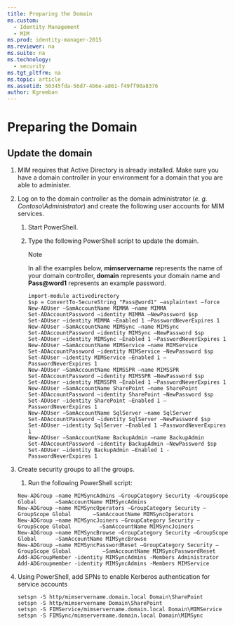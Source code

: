 ```yaml
---
title: Preparing the Domain
ms.custom: 
  - Identity Management
  - MIM
ms.prod: identity-manager-2015
ms.reviewer: na
ms.suite: na
ms.technology: 
  - security
ms.tgt_pltfrm: na
ms.topic: article
ms.assetid: 50345fda-56d7-4b6e-a861-f49ff90a8376
author: Kgremban
---
```

# Preparing the Domain

## Update the domain

1.  MIM requires that Active Directory is already installed. Make sure you have a domain controller in your environment for a domain that you are able to administer.

2.  Log on to the domain controller as the domain administrator (*e. g. Contoso\Administrator*) and create the following user accounts for MIM services.

    1.  Start PowerShell.

    2.  Type the following PowerShell script to update the domain.

        > [!NOTE]
        > In all the examples below, **mimservername** represents the name of your domain controller, **domain** represents your domain name and **Pass@word1** represents an example password.

        ```
        import-module activedirectory
        $sp = ConvertTo-SecureString "Pass@word1" –asplaintext –force
        New-ADUser –SamAccountName MIMMA –name MIMMA 
        Set-ADAccountPassword –identity MIMMA –NewPassword $sp
        Set-ADUser –identity MIMMA –Enabled 1 –PasswordNeverExpires 1
        New-ADUser –SamAccountName MIMSync –name MIMSync 
        Set-ADAccountPassword –identity MIMSync –NewPassword $sp
        Set-ADUser –identity MIMSync –Enabled 1 –PasswordNeverExpires 1
        New-ADUser –SamAccountName MIMService –name MIMService 
        Set-ADAccountPassword –identity MIMService –NewPassword $sp
        Set-ADUser –identity MIMService –Enabled 1 –PasswordNeverExpires 1
        New-ADUser –SamAccountName MIMSSPR –name MIMSSPR 
        Set-ADAccountPassword –identity MIMSSPR –NewPassword $sp
        Set-ADUser –identity MIMSSPR –Enabled 1 –PasswordNeverExpires 1
        New-ADUser –SamAccountName SharePoint –name SharePoint 
        Set-ADAccountPassword –identity SharePoint –NewPassword $sp
        Set-ADUser –identity SharePoint –Enabled 1 –PasswordNeverExpires 1
        New-ADUser –SamAccountName SqlServer –name SqlServer 
        Set-ADAccountPassword –identity SqlServer –NewPassword $sp
        Set-ADUser –identity SqlServer –Enabled 1 –PasswordNeverExpires 1
        New-ADUser –SamAccountName BackupAdmin –name BackupAdmin 
        Set-ADAccountPassword –identity BackupAdmin –NewPassword $sp
        Set-ADUser –identity BackupAdmin –Enabled 1 -PasswordNeverExpires 1
        ```

3.  Create security groups to all the groups.

    1.  Run the following PowerShell script:

    ```
    New-ADGroup –name MIMSyncAdmins –GroupCategory Security –GroupScope Global 		–SamAccountName MIMSyncAdmins
    New-ADGroup –name MIMSyncOperators –GroupCategory Security –GroupScope Global 		–SamAccountName MIMSyncOperators
    New-ADGroup –name MIMSyncJoiners –GroupCategory Security –GroupScope Global 		–SamAccountName MIMSyncJoiners
    New-ADGroup –name MIMSyncBrowse –GroupCategory Security –GroupScope Global 		–SamAccountName MIMSyncBrowse
    New-ADGroup –name MIMSyncPasswordReset –GroupCategory Security –GroupScope Global          –SamAccountName MIMSyncPasswordReset 
    Add-ADGroupMember -identity MIMSyncAdmins -Members Administrator
    Add-ADGroupmember -identity MIMSyncAdmins -Members MIMService
    ```

4.  Using PowerShell, add SPNs to enable Kerberos authentication for service accounts

    ```
    setspn -S http/mimservername.domain.local Domain\SharePoint
    setspn -S http/mimservername Domain\SharePoint
    setspn -S FIMService/mimservername.domain.local Domain\MIMService
    setspn -S FIMSync/mimservername.domain.local Domain\MIMSync
    ```

